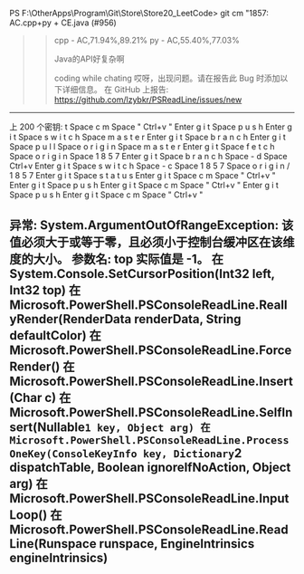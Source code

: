 PS F:\OtherApps\Program\Git\Store\Store20_LeetCode> git cm "1857: AC.cpp+py + CE.java (#956)
>> 
>> cpp - AC,71.94%,89.21%
>> py - AC,55.40%,77.03%
>> 
>> Java的API好复杂啊
>> 
>> coding while chating
哎呀，出现问题。请在报告此 Bug 时添加以下详细信息。
在 GitHub 上报告: https://github.com/lzybkr/PSReadLine/issues/new
-----------------------------------------------------------------------
上 200 个密钥:
 t Space c m Space " Ctrl+v " Enter
 g i t Space p u s h Enter
 g i t Space s w i t c h Space m a s t e r Enter
 g i t Space b r a n c h Enter
 g i t Space p u l l Space o r i g i n Space m a s t e r Enter
 g i t Space f e t c h Space o r i g i n Space 1 8 5 7 Enter
 g i t Space b r a n c h Space - d Space Ctrl+v Enter
 g i t Space s w i t c h Space - c Space 1 8 5 7 Space o r i g i n / 1 8 5 7 Enter
 g i t Space s t a t u s Enter
 g i t Space c m Space " Ctrl+v " Enter
 g i t Space p u s h Enter
 g i t Space c m Space " Ctrl+v " Enter
 g i t Space p u s h Enter
 g i t Space c m Space " Ctrl+v "

异常:
System.ArgumentOutOfRangeException: 该值必须大于或等于零，且必须小于控制台缓冲区在该维度的大小。
参数名: top
实际值是 -1。
   在 System.Console.SetCursorPosition(Int32 left, Int32 top)
   在 Microsoft.PowerShell.PSConsoleReadLine.ReallyRender(RenderData renderData, String defaultColor)
   在 Microsoft.PowerShell.PSConsoleReadLine.ForceRender()
   在 Microsoft.PowerShell.PSConsoleReadLine.Insert(Char c)
   在 Microsoft.PowerShell.PSConsoleReadLine.SelfInsert(Nullable`1 key, Object arg)
   在 Microsoft.PowerShell.PSConsoleReadLine.ProcessOneKey(ConsoleKeyInfo key, Dictionary`2 dispatchTable, Boolean ignoreIfNoAction, Object arg)
   在 Microsoft.PowerShell.PSConsoleReadLine.InputLoop()
   在 Microsoft.PowerShell.PSConsoleReadLine.ReadLine(Runspace runspace, EngineIntrinsics engineIntrinsics)
-----------------------------------------------------------------------